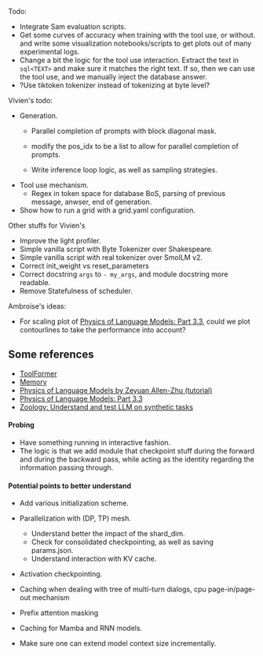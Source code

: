 
Todo:
- Integrate Sam evaluation scripts.
- Get some curves of accuracy when training with the tool use, or without. and write some visualization notebooks/scripts to get plots out of many experimental logs.
- Change a bit the logic for the tool use interaction. Extract the text in ```sql<TEXT>``` and make sure it matches the right text. If so, then we can use the tool use, and we manually inject the database answer.
- ?Use tiktoken tokenizer instead of tokenizing at byte level?

Vivien's todo:
- Generation.
    - Parallel completion of prompts with block diagonal mask.
    - modify the pos_idx to be a list to allow for parallel completion of prompts.

    - Write inference loop logic, as well as sampling strategies.
- Tool use mechanism.
    - Regex in token space for database BoS, parsing of previous message, anwser, end of generation.
- Show how to run a grid with a grid.yaml configuration.

Other stuffs for Vivien's
- Improve the light profiler.
- Simple vanilla script with Byte Tokenizer over Shakespeare.
- Simple vanilla script with real tokenizer over SmolLM v2.
- Correct init_weight vs reset_parameters
- Correct docstring `args` to `- my_args`, and module docstring more readable.
- Remove Statefulness of scheduler.

Ambroise's ideas:
- For scaling plot of [Physics of Language Models: Part 3.3](https://arxiv.org/pdf/2404.05405), could we plot contourlines to take the performance into account?

## Some references
- [ToolFormer](https://arxiv.org/pdf/2302.04761)
- [Memory](https://arxiv.org/pdf/2407.01178v1)
- [Physics of Language Models by Zeyuan Allen-Zhu (tutorial)](https://www.youtube.com/watch?v=yBL7J0kgldU)
- [Physics of Language Models: Part 3.3](https://arxiv.org/pdf/2404.05405)
- [Zoology: Understand and test LLM on synthetic tasks](https://github.com/HazyResearch/zoology)

#### Probing
- Have something running in interactive fashion.
- The logic is that we add module that checkpoint stuff during the forward and during the backward pass, while acting as the identity regarding the information passing through.

#### Potential points to better understand
- Add various initialization scheme.

- Parallelization with (DP, TP) mesh.
    - Understand better the impact of the shard_dim.
    - Check for consolidated checkpointing, as well as saving params.json.
    - Understand interaction with KV cache.

- Activation checkpointing.

- Caching when dealing with tree of multi-turn dialogs, cpu page-in/page-out mechanism
- Prefix attention masking 

- Caching for Mamba and RNN models.

- Make sure one can extend model context size incrementally.
